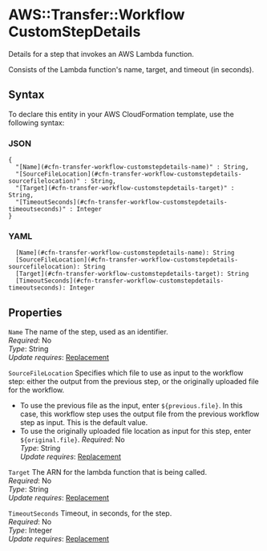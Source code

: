 # AWS::Transfer::Workflow CustomStepDetails<a name="aws-properties-transfer-workflow-customstepdetails"></a>

Details for a step that invokes an AWS Lambda function\.

Consists of the Lambda function's name, target, and timeout \(in seconds\)\. 

## Syntax<a name="aws-properties-transfer-workflow-customstepdetails-syntax"></a>

To declare this entity in your AWS CloudFormation template, use the following syntax:

### JSON<a name="aws-properties-transfer-workflow-customstepdetails-syntax.json"></a>

```
{
  "[Name](#cfn-transfer-workflow-customstepdetails-name)" : String,
  "[SourceFileLocation](#cfn-transfer-workflow-customstepdetails-sourcefilelocation)" : String,
  "[Target](#cfn-transfer-workflow-customstepdetails-target)" : String,
  "[TimeoutSeconds](#cfn-transfer-workflow-customstepdetails-timeoutseconds)" : Integer
}
```

### YAML<a name="aws-properties-transfer-workflow-customstepdetails-syntax.yaml"></a>

```
  [Name](#cfn-transfer-workflow-customstepdetails-name): String
  [SourceFileLocation](#cfn-transfer-workflow-customstepdetails-sourcefilelocation): String
  [Target](#cfn-transfer-workflow-customstepdetails-target): String
  [TimeoutSeconds](#cfn-transfer-workflow-customstepdetails-timeoutseconds): Integer
```

## Properties<a name="aws-properties-transfer-workflow-customstepdetails-properties"></a>

`Name`  <a name="cfn-transfer-workflow-customstepdetails-name"></a>
The name of the step, used as an identifier\.  
*Required*: No  
*Type*: String  
*Update requires*: [Replacement](https://docs.aws.amazon.com/AWSCloudFormation/latest/UserGuide/using-cfn-updating-stacks-update-behaviors.html#update-replacement)

`SourceFileLocation`  <a name="cfn-transfer-workflow-customstepdetails-sourcefilelocation"></a>
Specifies which file to use as input to the workflow step: either the output from the previous step, or the originally uploaded file for the workflow\.  
+ To use the previous file as the input, enter `${previous.file}`\. In this case, this workflow step uses the output file from the previous workflow step as input\. This is the default value\.
+ To use the originally uploaded file location as input for this step, enter `${original.file}`\.
*Required*: No  
*Type*: String  
*Update requires*: [Replacement](https://docs.aws.amazon.com/AWSCloudFormation/latest/UserGuide/using-cfn-updating-stacks-update-behaviors.html#update-replacement)

`Target`  <a name="cfn-transfer-workflow-customstepdetails-target"></a>
The ARN for the lambda function that is being called\.  
*Required*: No  
*Type*: String  
*Update requires*: [Replacement](https://docs.aws.amazon.com/AWSCloudFormation/latest/UserGuide/using-cfn-updating-stacks-update-behaviors.html#update-replacement)

`TimeoutSeconds`  <a name="cfn-transfer-workflow-customstepdetails-timeoutseconds"></a>
Timeout, in seconds, for the step\.  
*Required*: No  
*Type*: Integer  
*Update requires*: [Replacement](https://docs.aws.amazon.com/AWSCloudFormation/latest/UserGuide/using-cfn-updating-stacks-update-behaviors.html#update-replacement)